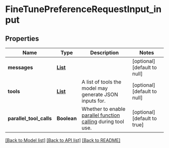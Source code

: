 # FineTunePreferenceRequestInput_input
## Properties

| Name | Type | Description | Notes |
|------------ | ------------- | ------------- | -------------|
| **messages** | [**List**](FineTuneChatRequestInput_messages_inner.md) |  | [optional] [default to null] |
| **tools** | [**List**](ChatCompletionTool.md) | A list of tools the model may generate JSON inputs for. | [optional] [default to null] |
| **parallel\_tool\_calls** | **Boolean** | Whether to enable [parallel function calling](/docs/guides/function-calling#configuring-parallel-function-calling) during tool use. | [optional] [default to true] |

[[Back to Model list]](../README.md#documentation-for-models) [[Back to API list]](../README.md#documentation-for-api-endpoints) [[Back to README]](../README.md)

